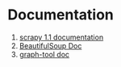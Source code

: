 # Documentation


1. [scrapy 1.1 documentation](http://scrapy.org/doc/)
2. [BeautifulSoup Doc](https://www.crummy.com/software/BeautifulSoup/bs4/doc/)
3. [graph-tool doc](https://graph-tool.skewed.de/doc)
